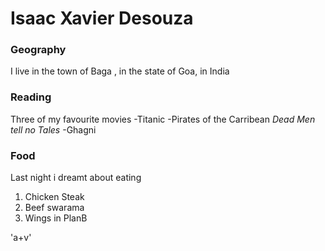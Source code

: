 # Isaac Xavier Desouza

### Geography
I live in the town of Baga , in the state of Goa, in India

### Reading
Three of my favourite movies
-Titanic
-Pirates of the Carribean *Dead Men tell no Tales*
-Ghagni

### Food
Last night i dreamt about eating
1. Chicken Steak
2. Beef swarama
3. Wings in PlanB

'a+v'
